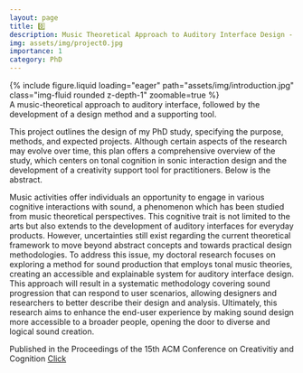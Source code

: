 ```yaml
---
layout: page
title: 0️⃣
description: Music Theoretical Approach to Auditory Interface Design - Progressive, Explainable, and Accessible [SMACC LAB]
img: assets/img/project0.jpg
importance: 1
category: PhD
---
```

<div class="row mt-3">
    <div class="col-sm mt-3 mt-md-0">
        {% include figure.liquid loading="eager" path="assets/img/introduction.jpg" class="img-fluid rounded z-depth-1" zoomable=true %}
    </div>
</div>
<div class="caption">
    A music-theoretical approach to auditory interface, followed by the development of a design method and a supporting tool. 
</div> 

This project outlines the design of my PhD study, specifying the purpose, methods, and expected projects. Although certain aspects of the research may evolve over time, this plan offers a comprehensive overview of the study, which centers on tonal cognition in sonic interaction design and the development of a creativity support tool for practitioners. Below is the abstract. 

Music activities offer individuals an opportunity to engage in various cognitive interactions with sound, a phenomenon which has been studied from music theoretical perspectives. This cognitive trait is not limited to the arts but also extends to the development of auditory interfaces for everyday products. However, uncertainties still exist regarding the current theoretical framework to move beyond abstract concepts and towards practical design methodologies. To address this issue, my doctoral research focuses on exploring a method for sound production that employs tonal music theories, creating an accessible and explainable system for auditory interface design. This approach will result in a systematic methodology covering sound progression that can respond to user scenarios, allowing designers and researchers to better describe their design and analysis. Ultimately, this research aims to enhance the end-user experience by making sound design more accessible to a broader people, opening the door to diverse and logical sound creation.

Published in the Proceedings of the 15th ACM Conference on Creativitiy and Cognition [Click](https://dl.acm.org/doi/abs/10.1145/3591196.3596814)
